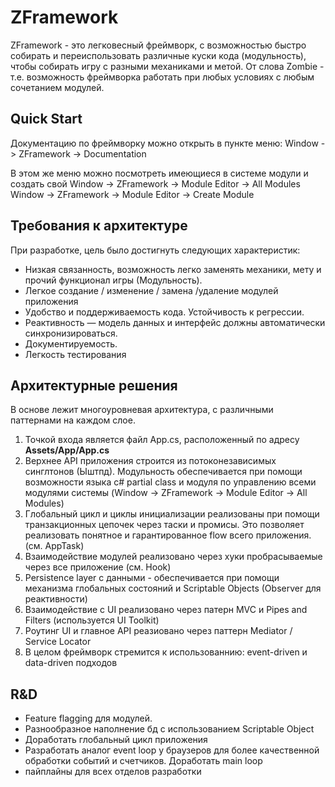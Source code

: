 # ZFramework

ZFramework - это легковесный фреймворк, с возможностью быстро собирать и переиспользовать различные куски кода (модульность), чтобы собирать игру с разными механиками и метой. От слова Zombie - т.е. возможность фреймворка работать при любых условиях с любым сочетанием модулей.

## Quick Start
Документацию по фреймворку можно открыть в пункте меню:
Window -> ZFramework -> Documentation

В этом же меню можно посмотреть имеющиеся в системе модули и создать свой
Window -> ZFramework -> Module Editor -> All Modules
Window -> ZFramework -> Module Editor -> Create Module

## Требования к архитектуре

При разработке, цель было достигнуть следующих характеристик:
- Низкая связанность, возможность легко заменять механики, мету и прочий функционал игры (Модульность).
- Легкое создание / изменение / замена /удаление модулей приложения
- Удобство и поддерживаемость кода. Устойчивость к регрессии.
- Реактивность — модель данных и интерфейс должны автоматически синхронизироваться.
- Документируемость.
- Легкость тестирования

## Архитектурные решения

В основе лежит многоуровневая архитектура, с различными паттернами на каждом слое.

1. Точкой входа является файл App.cs, расположенный по адресу <b>Assets/App/App.cs</b>
2. Верхнее API приложения строится из потоконезависимых синглтонов (Ыштпд). Модульность обеспечивается при помощи возможности языка c# partial class и модуля по управлению всеми модулями системы (Window -> ZFramework -> Module Editor -> All Modules)
3. Глобальный цикл и циклы инициализации реализованы при помощи транзакционных цепочек через таски и промисы. Это позволяет реализовать понятное и гарантированное flow всего приложения. (см. AppTask)
4. Взаимодействие модулей реализовано через хуки пробрасываемые через все приложение (см. Hook)
5. Persistence layer с данными - обеспечивается при помощи механизма глобальных состояний и Scriptable Objects (Observer для реактивности)
6. Взаимодействие с UI реализовано через патерн MVC и Pipes and Filters (используется UI Toolkit)
7. Роутинг UI и главное API реазиовано через паттерн Mediator / Service Locator
8. В целом фреймворк стремится к использованнию: event-driven и data-driven подходов

## R&D

- Feature flagging для модулей.
- Разнообразное наполнение бд с использованием Scriptable Object
- Доработать глобальный цикл приложения
- Разработать аналог event loop у браузеров для более качественной обработки событий и счетчиков. Доработать main loop
- пайплайны для всех отделов разработки